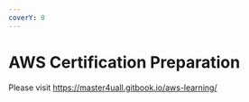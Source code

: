 ```yaml
---
coverY: 0
---
```


# AWS Certification Preparation

Please visit https://master4uall.gitbook.io/aws-learning/
